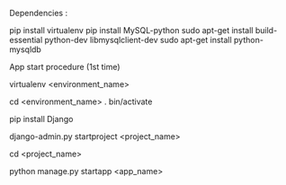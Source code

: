 Dependencies : 

pip install virtualenv
pip install MySQL-python
sudo apt-get install build-essential python-dev libmysqlclient-dev 
sudo apt-get install python-mysqldb
	
App start procedure (1st time)

virtualenv <environment_name>

cd <environment_name>
. bin/activate

pip install Django

django-admin.py startproject <project_name>

cd <project_name>

python manage.py startapp <app_name>


